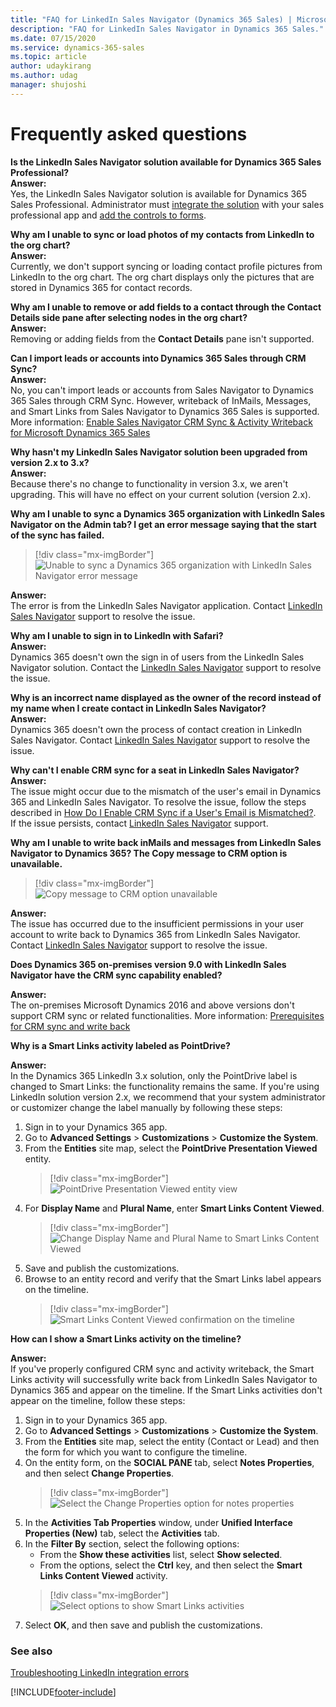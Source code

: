 ```yaml
---
title: "FAQ for LinkedIn Sales Navigator (Dynamics 365 Sales) | MicrosoftDocs"
description: "FAQ for LinkedIn Sales Navigator in Dynamics 365 Sales."
ms.date: 07/15/2020
ms.service: dynamics-365-sales
ms.topic: article
author: udaykirang
ms.author: udag
manager: shujoshi
---
```


# Frequently asked questions

**Is the LinkedIn Sales Navigator solution available for Dynamics 365 Sales Professional?**   
**Answer:**   
Yes, the LinkedIn Sales Navigator solution is available for Dynamics 365 Sales Professional. Administrator must [integrate the solution](integrate-sales-navigator.md) with your sales professional app and [add the controls to forms](add-sales-navigator-controls-forms.md).   

<a name="sync-load-photos-linkedin"> </a>
**Why am I unable to sync or load photos of my contacts from LinkedIn to the org chart?**     
**Answer:**    
Currently, we don't support syncing or loading contact profile pictures from LinkedIn to the org chart. The org chart displays only the pictures that are stored in Dynamics 365 for contact records. 

<a name="add-remove-fields-contact-details"> </a>
**Why am I unable to remove or add fields to a contact through the Contact Details side pane after selecting nodes in the org chart?**      
**Answer:**     
Removing or adding fields from the **Contact Details** pane isn't supported.

<a name="import-leads-accounts-crm-sync"> </a>
**Can I import leads or accounts into Dynamics 365 Sales through CRM Sync?**     
**Answer:**     
No, you can't import leads or accounts from Sales Navigator to Dynamics 365 Sales through CRM Sync. However, writeback of InMails, Messages, and Smart Links from Sales Navigator to Dynamics 365 Sales is supported. More information: [Enable Sales Navigator CRM Sync & Activity Writeback for Microsoft Dynamics 365 Sales](https://business.linkedin.com/sales-solutions/sales-navigator-customer-hub/resources/ms-dynamics-sync-activity-writeback)    

<a name="upgrade-solution-2-to-3-version"> </a>
**Why hasn't my LinkedIn Sales Navigator solution been upgraded from version 2.x to 3.x?**    
**Answer:**     
Because there's no change to functionality in version 3.x, we aren't upgrading. This will have no effect on your current solution (version 2.x).    

<a name="unable-sync-d365-org-under-admin-tab-linkedin"> </a>
**Why am I unable to sync a Dynamics 365 organization with LinkedIn Sales Navigator on the Admin tab? I get an error message saying that the start of the sync has failed.**    
> [!div class="mx-imgBorder"]  
> ![Unable to sync a Dynamics 365 organization with LinkedIn Sales Navigator error message](media/faq-unable-sync-d365-lsn-error.png "Unable to sync Dynamics 365 organization with LinkedIn Sales Navigator error message")   

**Answer:**    
The error is from the LinkedIn Sales Navigator application. Contact [LinkedIn Sales Navigator](https://www.linkedin.com/help/sales-navigator/answer/a107028) support to resolve the issue. 

<a name="unable-log-in-to-linkedin-control"> </a>
**Why am I unable to sign in to LinkedIn with Safari?**     
**Answer:**    
Dynamics 365 doesn't own the sign in of users from the LinkedIn Sales Navigator solution. Contact the [LinkedIn Sales Navigator](https://www.linkedin.com/help/sales-navigator/answer/a107028) support to resolve the issue.    

<a name="incorrect-owner-name-displayed"> </a>
**Why is an incorrect name displayed as the owner of the record instead of my name when I create contact in LinkedIn Sales Navigator?**    
**Answer:**     
Dynamics 365 doesn't own the process of contact creation in LinkedIn Sales Navigator. Contact [LinkedIn Sales Navigator](https://www.linkedin.com/help/sales-navigator/answer/a107028) support to resolve the issue. 

<a name="unable-enable-crm-sync-for-seat"> </a>
**Why can't I enable CRM sync for a seat in LinkedIn Sales Navigator?**    
**Answer:**    
The issue might occur due to the mismatch of the user's email in Dynamics 365 and LinkedIn Sales Navigator. To resolve the issue, follow the steps described in [How Do I Enable CRM Sync if a User's Email is Mismatched?](https://www.linkedin.com/help/sales-navigator/answer/a162746).     
If the issue persists, contact [LinkedIn Sales Navigator](https://www.linkedin.com/help/sales-navigator/answer/a107028) support.

<a name="unable-writeback-inmails"> </a>
**Why am I unable to write back inMails and messages from LinkedIn Sales Navigator to Dynamics 365? The Copy message to CRM option is unavailable.**     
> [!div class="mx-imgBorder"]  
> ![Copy message to CRM option unavailable](media/faq-unable-writeback-inmails-messages-error.png "Copy message to CRM option unavailable")   

**Answer:**     
The issue has occurred due to the insufficient permissions in your user account to write back to Dynamics 365 from LinkedIn Sales Navigator. Contact [LinkedIn Sales Navigator](https://www.linkedin.com/help/sales-navigator/answer/a107028) support to resolve the issue.

<a name="onprem-crm-sync-capability-enabled"> </a>
**Does Dynamics 365 on-premises version 9.0 with LinkedIn Sales Navigator have the CRM sync capability enabled?**    

**Answer:**     
The on-premises Microsoft Dynamics 2016 and above versions don't support CRM sync or related functionalities. More information: [Prerequisites for CRM sync and write back](https://business.linkedin.com/sales-solutions/sales-navigator-customer-hub/resources/ms-dynamics-sync-activity-writeback#prerequisites)

<a name="smart-links-activity-labelled-pointdrive"> </a>
**Why is a Smart Links activity labeled as PointDrive?**      

**Answer:**     
In the Dynamics 365 LinkedIn 3.x solution, only the PointDrive label is changed to Smart Links: the functionality remains the same. If you're using LinkedIn solution version 2.x, we recommend that your system administrator or customizer change the label manually by following these steps:

1. Sign in to your Dynamics 365 app.    
2. Go to **Advanced Settings** > **Customizations** > **Customize the System**.    
3. From the **Entities** site map, select the **PointDrive Presentation Viewed** entity.      
   > [!div class="mx-imgBorder"]
   > ![PointDrive Presentation Viewed entity view](media/faq-pointdrive-presentation-viewed-entity.png "PointDrive Presentation Viewed entity view")     
4. For **Display Name** and **Plural Name**, enter **Smart Links Content Viewed**.    
   > [!div class="mx-imgBorder"]
   > ![Change Display Name and Plural Name to Smart Links Content Viewed](media/faq-change-name-smart-links-content-viewed.png "Change Display Name and Plural Name to Smart Links Content Viewed")     
5. Save and publish the customizations.     
6. Browse to an entity record and verify that the Smart Links label appears on the timeline.     
   > [!div class="mx-imgBorder"]
   > ![Smart Links Content Viewed confirmation on the timeline](media/faq-smart-links-content-viewed-confirmation.png "Smart links Content Viewed confirmation on the timeline")     

<a name="show-smart-links-activity-on-timeline"> </a>
**How can I show a Smart Links activity on the timeline?**    

**Answer:**    
If you've properly configured CRM sync and activity writeback, the Smart Links activity will successfully write back from LinkedIn Sales Navigator to Dynamics 365 and appear on the timeline. If the Smart Links activities don't appear on the timeline, follow these steps:    

1. Sign in to your Dynamics 365 app.   
2. Go to **Advanced Settings** > **Customizations** > **Customize the System**.      
3. From the **Entities** site map, select the entity (Contact or Lead) and then the form for which you want to configure the timeline.     
4. On the entity form, on the **SOCIAL PANE** tab, select **Notes Properties**, and then select **Change Properties**.     
   > [!div class="mx-imgBorder"]
   > ![Select the Change Properties option for notes properties](media/faq-select-notes-properties.png "Select the Change Properties option for notes properties")     
5. In the **Activities Tab Properties** window, under **Unified Interface Properties (New)** tab, select the **Activities** tab.     
6. In the **Filter By** section, select the following options:    
   - From the **Show these activities** list, select **Show selected**.
   - From the options, select the **Ctrl** key, and then select the **Smart Links Content Viewed** activity.    
   > [!div class="mx-imgBorder"]
   > ![Select options to show Smart Links activities](media/faq-select-options-filter-by-section.png "Select options to show Smart Links activities")         
7. Select **OK**, and then save and publish the customizations.

### See also

[Troubleshooting LinkedIn integration errors](ts-linkedin-integration.md)


[!INCLUDE[footer-include](../includes/footer-banner.md)]